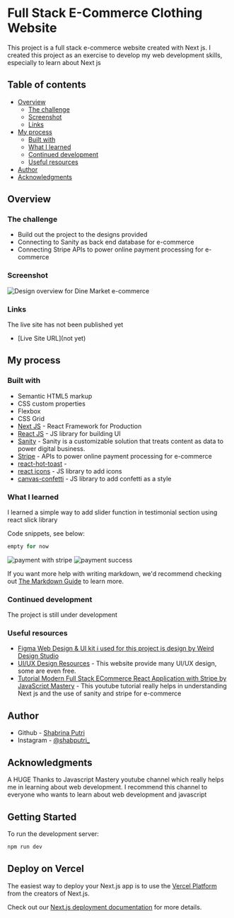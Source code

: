 # Full Stack E-Commerce Clothing Website
This project is a full stack e-commerce website created with Next js. I created this project as an exercise to develop my web development skills, especially to learn about Next js

## Table of contents

- [Overview](#overview)
  - [The challenge](#the-challenge)
  - [Screenshot](#screenshot)
  - [Links](#links)
- [My process](#my-process)
  - [Built with](#built-with)
  - [What I learned](#what-i-learned)
  - [Continued development](#continued-development)
  - [Useful resources](#useful-resources)
- [Author](#author)
- [Acknowledgments](#acknowledgments)


## Overview

### The challenge

- Build out the project to the designs provided
- Connecting to Sanity as back end database for e-commerce
- Connecting Stripe APIs to power online payment processing for e-commerce

### Screenshot
![Design overview for Dine Market e-commerce](./src/assets/images/header-beu.png)

### Links
The live site has not been published yet
- [Live Site URL](not yet)

## My process

### Built with

- Semantic HTML5 markup
- CSS custom properties
- Flexbox
- CSS Grid
- [Next JS](https://nextjs.org/) - React Framework for Production
- [React JS](https://reactjs.org/) - JS library for building UI
- [Sanity](https://www.sanity.io/) - Sanity is a customizable solution that treats content as data to power digital business.
- [Stripe](https://stripe.com/en-gb-us) - APIs to power online payment processing for e-commerce
- [react-hot-toast](https://react-hot-toast.com/) - 
- [react icons](https://react-icons.github.io/react-icons/) - JS library to add icons
- [canvas-confetti](https://www.npmjs.com/package/canvas-confetti) - JS library to add confetti as a style 

### What I learned

I learned a simple way to add slider function in testimonial section using react slick library

Code snippets, see below:
```js
empty for now
```
![payment with stripe](./src/assets/images/payment.png)
![payment success](./src/assets/images/success-pay.png)

If you want more help with writing markdown, we'd recommend checking out [The Markdown Guide](https://www.markdownguide.org/) to learn more.


### Continued development
The project is still under development

### Useful resources
- [Figma Web Design & UI kit i used for this project is design by Weird Design Studio](https://ui8.net/ui-market/products/e-commerce-ui-website-design?status=7)
- [UI/UX Design Resources](https://ui8.net/) - This website provide many UI/UX design, some are even free.
- [Tutorial Modern Full Stack ECommerce React Application with Stripe by JavaScript Mastery](https://www.youtube.com/watch?v=4mOkFXyxfsU&t=10459s) - This youtube tutorial really helps in understanding Next js and the use of sanity and stripe for e-commerce


## Author

- Github - [Shabrina Putri](https://github.com/shabrina12/)
- Instagram - [@shabputri_](https://www.twitter.com/yourusername)


## Acknowledgments

A HUGE Thanks to Javascript Mastery youtube channel which really helps me in learning about web development. I recommend this channel to everyone who wants to learn about web development and javascript


## Getting Started

To run the development server:

```bash
npm run dev
```

## Deploy on Vercel

The easiest way to deploy your Next.js app is to use the [Vercel Platform](https://vercel.com/new?utm_medium=default-template&filter=next.js&utm_source=create-next-app&utm_campaign=create-next-app-readme) from the creators of Next.js.

Check out our [Next.js deployment documentation](https://nextjs.org/docs/deployment) for more details.
